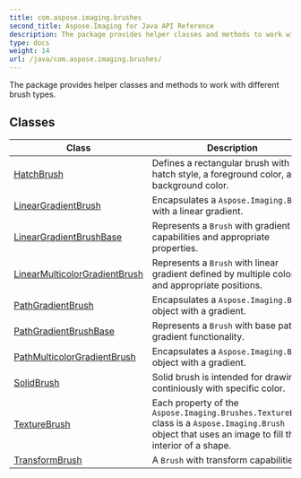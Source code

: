 ```yaml
---
title: com.aspose.imaging.brushes
second_title: Aspose.Imaging for Java API Reference
description: The package provides helper classes and methods to work with different brush types.
type: docs
weight: 14
url: /java/com.aspose.imaging.brushes/
---
```


The package provides helper classes and methods to work with different brush types.


## Classes

| Class | Description |
| --- | --- |
| [HatchBrush](../com.aspose.imaging.brushes/hatchbrush) | Defines a rectangular brush with a hatch style, a foreground color, and a background color. |
| [LinearGradientBrush](../com.aspose.imaging.brushes/lineargradientbrush) | Encapsulates a `Aspose.Imaging.Brush` with a linear gradient. |
| [LinearGradientBrushBase](../com.aspose.imaging.brushes/lineargradientbrushbase) | Represents a `Brush` with gradient capabilities and appropriate properties. |
| [LinearMulticolorGradientBrush](../com.aspose.imaging.brushes/linearmulticolorgradientbrush) | Represents a `Brush` with linear gradient defined by multiple colors and appropriate positions. |
| [PathGradientBrush](../com.aspose.imaging.brushes/pathgradientbrush) | Encapsulates a `Aspose.Imaging.Brush` object with a gradient. |
| [PathGradientBrushBase](../com.aspose.imaging.brushes/pathgradientbrushbase) | Represents a `Brush` with base path gradient functionality. |
| [PathMulticolorGradientBrush](../com.aspose.imaging.brushes/pathmulticolorgradientbrush) | Encapsulates a `Aspose.Imaging.Brush` object with a gradient. |
| [SolidBrush](../com.aspose.imaging.brushes/solidbrush) | Solid brush is intended for drawing continiously with specific color. |
| [TextureBrush](../com.aspose.imaging.brushes/texturebrush) | Each property of the `Aspose.Imaging.Brushes.TextureBrush` class is a `Aspose.Imaging.Brush` object that uses an image to fill the interior of a shape. |
| [TransformBrush](../com.aspose.imaging.brushes/transformbrush) | A `Brush` with transform capabilities. |
